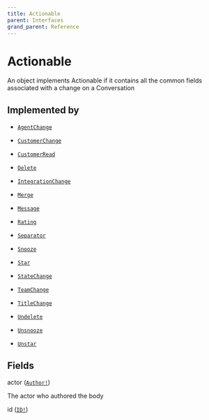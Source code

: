 ```yaml
---
title: Actionable
parent: Interfaces
grand_parent: Reference
---
```


# Actionable

An object implements Actionable if it contains all the common fields
associated with a change on a Conversation

## Implemented by

- <code><a href="/docs/reference/object/agentchange">AgentChange</a></code></li>

- <code><a href="/docs/reference/object/customerchange">CustomerChange</a></code></li>

- <code><a href="/docs/reference/object/customerread">CustomerRead</a></code></li>

- <code><a href="/docs/reference/object/delete">Delete</a></code></li>

- <code><a href="/docs/reference/object/integrationchange">IntegrationChange</a></code></li>

- <code><a href="/docs/reference/object/merge">Merge</a></code></li>

- <code><a href="/docs/reference/object/message">Message</a></code></li>

- <code><a href="/docs/reference/object/rating">Rating</a></code></li>

- <code><a href="/docs/reference/object/separator">Separator</a></code></li>

- <code><a href="/docs/reference/object/snooze">Snooze</a></code></li>

- <code><a href="/docs/reference/object/star">Star</a></code></li>

- <code><a href="/docs/reference/object/statechange">StateChange</a></code></li>

- <code><a href="/docs/reference/object/teamchange">TeamChange</a></code></li>

- <code><a href="/docs/reference/object/titlechange">TitleChange</a></code></li>

- <code><a href="/docs/reference/object/undelete">Undelete</a></code></li>

- <code><a href="/docs/reference/object/unsnooze">Unsnooze</a></code></li>

- <code><a href="/docs/reference/object/unstar">Unstar</a></code></li>

## Fields

<div class="field-entry ">
  <span id="actor" class="field-name anchored">actor (<code><a href="/docs/reference/union/author">Author!</a></code>)</span>

  <div class="description-wrapper">
   <p>The actor who authored the body</p>

  </div>
</div>

<div class="field-entry ">
  <span id="id" class="field-name anchored">id (<code><a href="/docs/reference/scalar/id">ID!</a></code>)</span>

  <div class="description-wrapper">

  </div>
</div>

